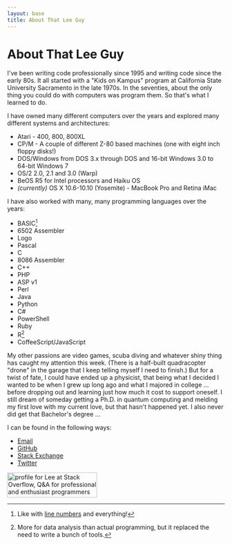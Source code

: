```yaml
---
layout: base
title: About That Lee Guy
---
```


# About That Lee Guy

I've been writing code professionally since 1995 and writing code since the early 80s. It all started with a "Kids on Kampus" program at California State University Sacramento in the late 1970s. In the seventies, about the only thing you could do with computers was program them. So that's what I learned to do.

I have owned many different computers over the years and explored many different systems and architectures:

* Atari - 400, 800, 800XL
* CP/M - A couple of different Z-80 based machines (one with eight inch floppy disks!)
* DOS/Windows from DOS 3.x through DOS and 16-bit Windows 3.0 to 64-bit Windows 7
* OS/2 2.0, 2.1 and 3.0 (Warp)
* BeOS R5 for Intel processors and Haiku OS
* *(currently)* OS X 10.6-10.10 (Yosemite) - MacBook Pro and Retina iMac

I have also worked with many, many programming languages over the years:

* BASIC[^1]
* 6502 Assembler
* Logo
* Pascal
* C
* 8086 Assembler
* C++
* PHP
* ASP v1
* Perl
* Java
* Python
* C#
* PowerShell
* Ruby
* R[^2]
* CoffeeScript/JavaScript

My other passions are video games, scuba diving and whatever shiny thing has caught my attention this week. (There is a half-built quadracopter "drone" in the garage that I keep telling myself I need to finish.) But for a twist of fate, I could have ended up a physicist, that being what I decided I wanted to be when I grew up long ago and what I majored in college ... before dropping out and learning just how much it cost to support oneself. I still dream of someday getting a Ph.D. in quantum computing and melding my first love with my current love, but that hasn't happened yet. I also never did get that Bachelor's degree ...

I can be found in the following ways:

* <a href="mailto:lee@lee-dohm.com">Email <span class="octicon octicon-mail"></span></a>
* [GitHub <span class="octicon octicon-mark-github"></span>][github]
* [Stack Exchange <i class="fa fa-stack-exchange"></i>][stack-overflow]
* [Twitter <i class="fa fa-twitter"></i>][twitter]

<a href="http://stackoverflow.com/users/1954/lee">
<img src="http://stackoverflow.com/users/flair/1954.png" width="208" height="58" alt="profile for Lee at Stack Overflow, Q&amp;A for professional and enthusiast programmers" title="profile for Lee at Stack Overflow, Q&amp;A for professional and enthusiast programmers">
</a>

[^1]: Like with [line numbers][line-numbers] and everything!
[^2]: More for data analysis than actual programming, but it replaced the need to write a bunch of tools.

[github]: https://github.com/lee-dohm
[line-numbers]: http://en.wikipedia.org/wiki/Line_number
[stack-overflow]: http://stackoverflow.com/users/1954/lee
[twitter]: https://twitter.com/leedohm
